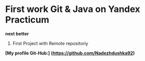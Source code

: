 # First work Git & Java on Yandex Practicum
**next better**
1. First Project with Remote repositoriy

**[My profile Git-Hub:] (https://github.com/Nadezhdushka92)**